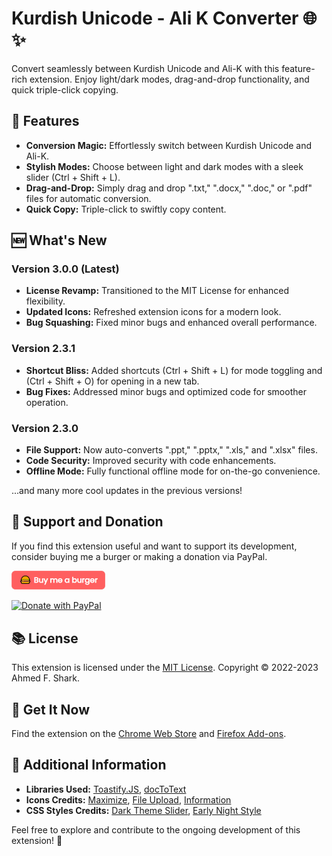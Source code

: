 # Kurdish Unicode - Ali K Converter 🌐✨

Convert seamlessly between Kurdish Unicode and Ali-K with this feature-rich extension. Enjoy light/dark modes, drag-and-drop functionality, and quick triple-click copying.

## 🚀 Features

- **Conversion Magic:** Effortlessly switch between Kurdish Unicode and Ali-K.
- **Stylish Modes:** Choose between light and dark modes with a sleek slider (Ctrl + Shift + L).
- **Drag-and-Drop:** Simply drag and drop ".txt," ".docx," ".doc," or ".pdf" files for automatic conversion.
- **Quick Copy:** Triple-click to swiftly copy content.

## 🆕 What's New

### Version 3.0.0 (Latest)

- **License Revamp:** Transitioned to the MIT License for enhanced flexibility.
- **Updated Icons:** Refreshed extension icons for a modern look.
- **Bug Squashing:** Fixed minor bugs and enhanced overall performance.

### Version 2.3.1

- **Shortcut Bliss:** Added shortcuts (Ctrl + Shift + L) for mode toggling and (Ctrl + Shift + O) for opening in a new tab.
- **Bug Fixes:** Addressed minor bugs and optimized code for smoother operation.

### Version 2.3.0

- **File Support:** Now auto-converts ".ppt," ".pptx," ".xls," and ".xlsx" files.
- **Code Security:** Improved security with code enhancements.
- **Offline Mode:** Fully functional offline mode for on-the-go convenience.

...and many more cool updates in the previous versions!

## 💖 Support and Donation

If you find this extension useful and want to support its development, consider buying me a burger or making a donation via PayPal.

<a href="https://www.buymeacoffee.com/ahatheghost" target="_blank">
  <img src="images/buy-me-burger.png" alt="Buy Me a Burger" width="150" />
</a>

[![Donate with PayPal](https://www.paypalobjects.com/en_US/i/btn/btn_donate_SM.gif)](https://www.paypal.com/donate?hosted_button_id=KDDELHAYYN8LL)

## 📚 License

This extension is licensed under the [MIT License](https://opensource.org/license/mit/). Copyright © 2022-2023 Ahmed F. Shark.

## 🌟 Get It Now

Find the extension on the [Chrome Web Store](https://chrome.google.com/webstore/detail/imocceandhokambkfbaegipcondcfnjn) and [Firefox Add-ons](https://addons.mozilla.org/lt/firefox/addon/kurdish-unicode-alik-converter/).

## 📎 Additional Information

- **Libraries Used:** [Toastify.JS](https://apvarun.github.io/toastify-js/), [docToText](https://github.com/bshopcho/docsToText)
- **Icons Credits:** [Maximize](https://www.flaticon.com/free-icons/maximize), [File Upload](https://www.flaticon.com/free-icons/file-upload), [Information](https://www.flaticon.com/free-icons/information)
- **CSS Styles Credits:** [Dark Theme Slider](https://codepen.io/alvarotrigo/pen/zYPydpB), [Early Night Style](https://rafaltomal.com/)

Feel free to explore and contribute to the ongoing development of this extension! 🚀
